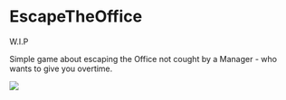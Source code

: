 # EscapeTheOffice

W.I.P

Simple game about escaping the Office not cought by a Manager -  who wants to give you overtime.

![](EtO.gif)
